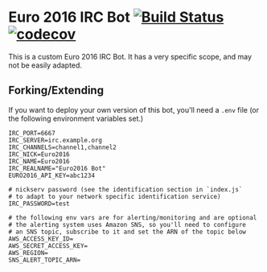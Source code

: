 # Euro 2016 IRC Bot [![Build Status](https://snap-ci.com/gpmcadam/euro2016-irc/branch/master/build_image)](https://snap-ci.com/gpmcadam/euro2016-irc/branch/master) [![codecov](https://codecov.io/gh/gpmcadam/euro2016-irc/branch/master/graph/badge.svg)](https://codecov.io/gh/gpmcadam/euro2016-irc)


This is a custom Euro 2016 IRC Bot. It has a very specific scope, and may not
be easily adapted.

## Forking/Extending

If you want to deploy your own version of this bot, you'll need a `.env` file (or the following environment variables set.)

    IRC_PORT=6667
    IRC_SERVER=irc.example.org
    IRC_CHANNELS=channel1,channel2
    IRC_NICK=Euro2016
    IRC_NAME=Euro2016
    IRC_REALNAME="Euro2016 Bot"
    EURO2016_API_KEY=abc1234

    # nickserv password (see the identification section in `index.js`
    # to adapt to your network specific identification service)
    IRC_PASSWORD=test

    # the following env vars are for alerting/monitoring and are optional
    # the alerting system uses Amazon SNS, so you'll need to configure
    # an SNS topic, subscribe to it and set the ARN of the topic below
    AWS_ACCESS_KEY_ID=
    AWS_SECRET_ACCESS_KEY=
    AWS_REGION=
    SNS_ALERT_TOPIC_ARN=
